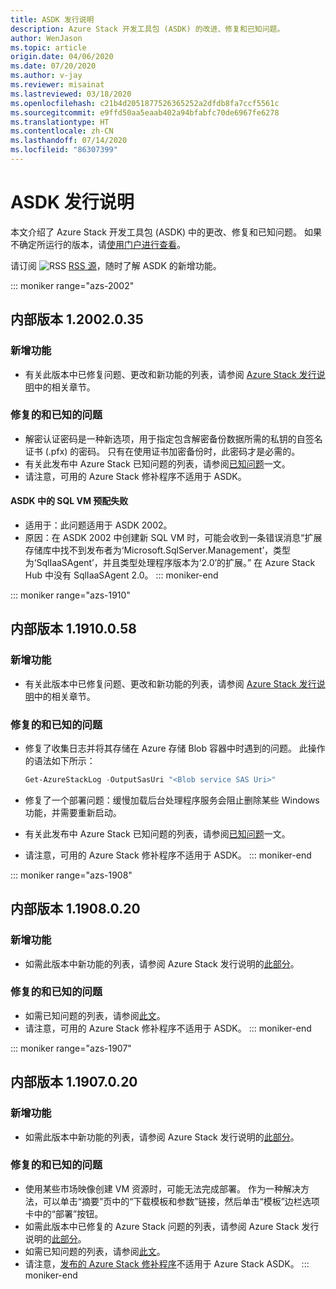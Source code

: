 ```yaml
---
title: ASDK 发行说明
description: Azure Stack 开发工具包 (ASDK) 的改进、修复和已知问题。
author: WenJason
ms.topic: article
origin.date: 04/06/2020
ms.date: 07/20/2020
ms.author: v-jay
ms.reviewer: misainat
ms.lastreviewed: 03/18/2020
ms.openlocfilehash: c21b4d2051877526365252a2dfdb8fa7ccf5561c
ms.sourcegitcommit: e9ffd50aa5eaab402a94bfabfc70de6967fe6278
ms.translationtype: HT
ms.contentlocale: zh-CN
ms.lasthandoff: 07/14/2020
ms.locfileid: "86307399"
---
```

# <a name="asdk-release-notes"></a>ASDK 发行说明

本文介绍了 Azure Stack 开发工具包 (ASDK) 中的更改、修复和已知问题。 如果不确定所运行的版本，请[使用门户进行查看](../operator/azure-stack-updates.md)。

请订阅 ![RSS](./media/asdk-release-notes/feed-icon-14x14.png) [RSS 源](https://docs.microsoft.com/api/search/rss?search=ASDK+release+notes&locale=en-us#)，随时了解 ASDK 的新增功能。

::: moniker range="azs-2002"
## <a name="build-12002035"></a>内部版本 1.2002.0.35

### <a name="new-features"></a>新增功能

- 有关此版本中已修复问题、更改和新功能的列表，请参阅 [Azure Stack 发行说明](../operator/release-notes.md)中的相关章节。

### <a name="fixed-and-known-issues"></a>修复的和已知的问题

- 解密认证密码是一种新选项，用于指定包含解密备份数据所需的私钥的自签名证书 (.pfx) 的密码。 只有在使用证书加密备份时，此密码才是必需的。
- 有关此发布中 Azure Stack 已知问题的列表，请参阅[已知问题](../operator/known-issues.md)一文。
- 请注意，可用的 Azure Stack 修补程序不适用于 ASDK。

#### <a name="sql-vm-provision-fails-in-asdk"></a>ASDK 中的 SQL VM 预配失败

- 适用于：此问题适用于 ASDK 2002。
- 原因：在 ASDK 2002 中创建新 SQL VM 时，可能会收到一条错误消息“扩展存储库中找不到发布者为‘Microsoft.SqlServer.Management’，类型为‘SqlIaaSAgent’，并且类型处理程序版本为‘2.0’的扩展。” 在 Azure Stack Hub 中没有 SqlIaaSAgent 2.0。
::: moniker-end

::: moniker range="azs-1910"
## <a name="build-11910058"></a>内部版本 1.1910.0.58

### <a name="new-features"></a>新增功能

- 有关此版本中已修复问题、更改和新功能的列表，请参阅 [Azure Stack 发行说明](../operator/release-notes.md)中的相关章节。

### <a name="fixed-and-known-issues"></a>修复的和已知的问题

- 修复了收集日志并将其存储在 Azure 存储 Blob 容器中时遇到的问题。 此操作的语法如下所示：

  ```powershell
  Get-AzureStackLog -OutputSasUri "<Blob service SAS Uri>"
  ``` 

- 修复了一个部署问题：缓慢加载后台处理程序服务会阻止删除某些 Windows 功能，并需要重新启动。
- 有关此发布中 Azure Stack 已知问题的列表，请参阅[已知问题](../operator/known-issues.md)一文。
- 请注意，可用的 Azure Stack 修补程序不适用于 ASDK。
::: moniker-end

::: moniker range="azs-1908"
  
## <a name="build-11908020"></a>内部版本 1.1908.0.20

### <a name="new-features"></a>新增功能

- 如需此版本中新功能的列表，请参阅 Azure Stack 发行说明的[此部分](/azure-stack/operator/release-notes?view=azs-1908#whats-new-2)。

<!-- ### Changes -->

### <a name="fixed-and-known-issues"></a>修复的和已知的问题

<!-- - For a list of Azure Stack issues fixed in this release, see [this section](/azure-stack/operator/release-notes?view=azs-1908#fixes-1) of the Azure Stack release notes. -->
- 如需已知问题的列表，请参阅[此文](/azure-stack/operator/known-issues?view=azs-1908)。
- 请注意，可用的 Azure Stack 修补程序不适用于 ASDK。
::: moniker-end

::: moniker range="azs-1907"
## <a name="build-11907020"></a>内部版本 1.1907.0.20

### <a name="new-features"></a>新增功能

- 如需此版本中新功能的列表，请参阅 Azure Stack 发行说明的[此部分](/azure-stack/operator/release-notes?view=azs-1907#whats-in-this-update)。

<!-- ### Changes -->

### <a name="fixed-and-known-issues"></a>修复的和已知的问题

- 使用某些市场映像创建 VM 资源时，可能无法完成部署。 作为一种解决方法，可以单击“摘要”页中的“下载模板和参数”链接，然后单击“模板”边栏选项卡中的“部署”按钮。
- 如需此版本中已修复的 Azure Stack 问题的列表，请参阅 Azure Stack 发行说明的[此部分](/azure-stack/operator/release-notes?view=azs-1907#fixes-3)。
- 如需已知问题的列表，请参阅[此文](/azure-stack/operator/known-issues?view=azs-1907)。
- 请注意，[发布的 Azure Stack 修补程序](/azure-stack/operator/release-notes?view=azs-1907#hotfixes-3)不适用于 Azure Stack ASDK。
::: moniker-end

